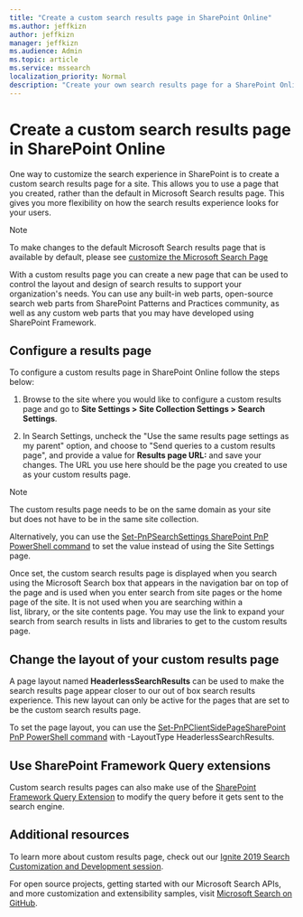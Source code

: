 ```yaml
---
title: "Create a custom search results page in SharePoint Online"
ms.author: jeffkizn
author: jeffkizn
manager: jeffkizn
ms.audience: Admin
ms.topic: article
ms.service: mssearch
localization_priority: Normal
description: "Create your own search results page for a SharePoint Online site"
---
```

# Create a custom search results page in SharePoint Online

One way to customize the search experience in SharePoint is to create a custom search results page for a site. This allows you to use a page that you created, rather than the default in Microsoft Search results page. This gives you more flexibility on how the search results experience looks for your users.

>[!NOTE]
> To make changes to the default Microsoft Search results page that is
available by default, please see [customize the Microsoft Search Page](customize-search-page.md)

With a custom results page you can create a new page that can be used to control the layout and design of search results to support your organization's needs. You can use any built-in web parts, open-source search web parts from SharePoint Patterns and Practices community, as well as any custom web parts that you may have developed using SharePoint Framework.

## Configure a results page

To configure a custom results page in SharePoint Online follow the steps below:

1. Browse to the site where you would like to configure a custom results page and go to **Site Settings > Site Collection Settings > Search Settings**.

2. In Search Settings, uncheck the "Use the same results page settings as my parent" option, and choose to "Send queries to a custom results page", and provide a value for **Results page URL:** and save your changes. The URL you use here should be the page you created to use as your custom results page.

>[!NOTE]
> The custom results page needs to be on the same domain as your site but does not have to be in the same site collection.  

Alternatively, you can use the [Set-PnPSearchSettings SharePoint PnP PowerShell command](https://docs.microsoft.com/powershell/module/sharepoint-pnp/set-pnpsearchsettings?view=sharepoint-ps) to set the value instead of using the Site Settings page.

Once set, the custom search results page is displayed when you search using the Microsoft Search box that appears in the navigation bar on top of the page and is used when you enter search from site pages or the home page of the site. It is not used when you are searching within a list, library, or the site contents page. You may use the link to expand your search from search results in lists and libraries to get to the custom results page.

## Change the layout of your custom results page

A page layout named **HeaderlessSearchResults** can be used to make the search results page appear closer to our out of box search results experience. This new layout can only be active for the pages that are set to be the custom search results page.

To set the page layout, you can use the [Set-PnPClientSidePageSharePoint PnP PowerShell
command](https://docs.microsoft.com/powershell/module/sharepoint-pnp/set-pnpclientsidepage?view=sharepoint-ps) with -LayoutType HeaderlessSearchResults.

## Use SharePoint Framework Query extensions

Custom search results pages can also make use of the [SharePoint Framework Query Extension](https://docs.microsoft.com/sharepoint/dev/spfx/building-search-extensions) to modify the query before it gets sent to the search engine.

## Additional resources

To learn more about custom results page, check out our [Ignite 2019
Search Customization and Development
session](https://myignite.techcommunity.microsoft.com/sessions/85238?source=sessions).

For open source projects, getting started with our Microsoft Search
APIs, and more customization and extensibility samples, visit [Microsoft
Search on GitHub](https://github.com/microsoft-search).
